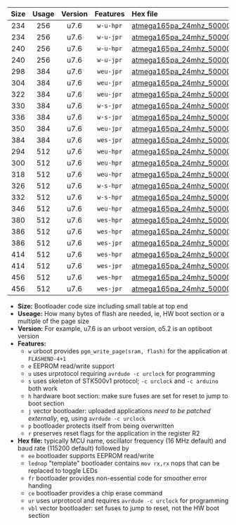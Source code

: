 |Size|Usage|Version|Features|Hex file|
|:-:|:-:|:-:|:-:|:--|
|234|256|u7.6|`w-u-hpr`|[atmega165pa_24mhz_500000bps_ur.hex](https://raw.githubusercontent.com/stefanrueger/urboot/main//atmega165pa_24mhz_500000bps_ur.hex)|
|234|256|u7.6|`w-u-jpr`|[atmega165pa_24mhz_500000bps_ur_vbl.hex](https://raw.githubusercontent.com/stefanrueger/urboot/main//atmega165pa_24mhz_500000bps_ur_vbl.hex)|
|240|256|u7.6|`w-u-hpr`|[atmega165pa_24mhz_500000bps_lednop_ur.hex](https://raw.githubusercontent.com/stefanrueger/urboot/main//atmega165pa_24mhz_500000bps_lednop_ur.hex)|
|240|256|u7.6|`w-u-jpr`|[atmega165pa_24mhz_500000bps_lednop_ur_vbl.hex](https://raw.githubusercontent.com/stefanrueger/urboot/main//atmega165pa_24mhz_500000bps_lednop_ur_vbl.hex)|
|298|384|u7.6|`weu-jpr`|[atmega165pa_24mhz_500000bps_ee_ur_vbl.hex](https://raw.githubusercontent.com/stefanrueger/urboot/main//atmega165pa_24mhz_500000bps_ee_ur_vbl.hex)|
|304|384|u7.6|`weu-jpr`|[atmega165pa_24mhz_500000bps_ee_lednop_ur_vbl.hex](https://raw.githubusercontent.com/stefanrueger/urboot/main//atmega165pa_24mhz_500000bps_ee_lednop_ur_vbl.hex)|
|322|384|u7.6|`weu-jpr`|[atmega165pa_24mhz_500000bps_ee_lednop_fr_ur_vbl.hex](https://raw.githubusercontent.com/stefanrueger/urboot/main//atmega165pa_24mhz_500000bps_ee_lednop_fr_ur_vbl.hex)|
|330|384|u7.6|`w-s-jpr`|[atmega165pa_24mhz_500000bps_vbl.hex](https://raw.githubusercontent.com/stefanrueger/urboot/main//atmega165pa_24mhz_500000bps_vbl.hex)|
|336|384|u7.6|`w-s-jpr`|[atmega165pa_24mhz_500000bps_lednop_vbl.hex](https://raw.githubusercontent.com/stefanrueger/urboot/main//atmega165pa_24mhz_500000bps_lednop_vbl.hex)|
|350|384|u7.6|`weu-jpr`|[atmega165pa_24mhz_500000bps_ee_lednop_fr_ce_ur_vbl.hex](https://raw.githubusercontent.com/stefanrueger/urboot/main//atmega165pa_24mhz_500000bps_ee_lednop_fr_ce_ur_vbl.hex)|
|384|384|u7.6|`wes-jpr`|[atmega165pa_24mhz_500000bps_ee_vbl.hex](https://raw.githubusercontent.com/stefanrueger/urboot/main//atmega165pa_24mhz_500000bps_ee_vbl.hex)|
|294|512|u7.6|`weu-hpr`|[atmega165pa_24mhz_500000bps_ee_ur.hex](https://raw.githubusercontent.com/stefanrueger/urboot/main//atmega165pa_24mhz_500000bps_ee_ur.hex)|
|300|512|u7.6|`weu-hpr`|[atmega165pa_24mhz_500000bps_ee_lednop_ur.hex](https://raw.githubusercontent.com/stefanrueger/urboot/main//atmega165pa_24mhz_500000bps_ee_lednop_ur.hex)|
|318|512|u7.6|`weu-hpr`|[atmega165pa_24mhz_500000bps_ee_lednop_fr_ur.hex](https://raw.githubusercontent.com/stefanrueger/urboot/main//atmega165pa_24mhz_500000bps_ee_lednop_fr_ur.hex)|
|326|512|u7.6|`w-s-hpr`|[atmega165pa_24mhz_500000bps.hex](https://raw.githubusercontent.com/stefanrueger/urboot/main//atmega165pa_24mhz_500000bps.hex)|
|332|512|u7.6|`w-s-hpr`|[atmega165pa_24mhz_500000bps_lednop.hex](https://raw.githubusercontent.com/stefanrueger/urboot/main//atmega165pa_24mhz_500000bps_lednop.hex)|
|346|512|u7.6|`weu-hpr`|[atmega165pa_24mhz_500000bps_ee_lednop_fr_ce_ur.hex](https://raw.githubusercontent.com/stefanrueger/urboot/main//atmega165pa_24mhz_500000bps_ee_lednop_fr_ce_ur.hex)|
|380|512|u7.6|`wes-hpr`|[atmega165pa_24mhz_500000bps_ee.hex](https://raw.githubusercontent.com/stefanrueger/urboot/main//atmega165pa_24mhz_500000bps_ee.hex)|
|386|512|u7.6|`wes-hpr`|[atmega165pa_24mhz_500000bps_ee_lednop.hex](https://raw.githubusercontent.com/stefanrueger/urboot/main//atmega165pa_24mhz_500000bps_ee_lednop.hex)|
|386|512|u7.6|`wes-jpr`|[atmega165pa_24mhz_500000bps_ee_lednop_vbl.hex](https://raw.githubusercontent.com/stefanrueger/urboot/main//atmega165pa_24mhz_500000bps_ee_lednop_vbl.hex)|
|414|512|u7.6|`wes-hpr`|[atmega165pa_24mhz_500000bps_ee_lednop_fr.hex](https://raw.githubusercontent.com/stefanrueger/urboot/main//atmega165pa_24mhz_500000bps_ee_lednop_fr.hex)|
|414|512|u7.6|`wes-jpr`|[atmega165pa_24mhz_500000bps_ee_lednop_fr_vbl.hex](https://raw.githubusercontent.com/stefanrueger/urboot/main//atmega165pa_24mhz_500000bps_ee_lednop_fr_vbl.hex)|
|456|512|u7.6|`wes-hpr`|[atmega165pa_24mhz_500000bps_ee_lednop_fr_ce.hex](https://raw.githubusercontent.com/stefanrueger/urboot/main//atmega165pa_24mhz_500000bps_ee_lednop_fr_ce.hex)|
|456|512|u7.6|`wes-jpr`|[atmega165pa_24mhz_500000bps_ee_lednop_fr_ce_vbl.hex](https://raw.githubusercontent.com/stefanrueger/urboot/main//atmega165pa_24mhz_500000bps_ee_lednop_fr_ce_vbl.hex)|

- **Size:** Bootloader code size including small table at top end
- **Useage:** How many bytes of flash are needed, ie, HW boot section or a multiple of the page size
- **Version:** For example, u7.6 is an urboot version, o5.2 is an optiboot version
- **Features:**
  + `w` urboot provides `pgm_write_page(sram, flash)` for the application at `FLASHEND-4+1`
  + `e` EEPROM read/write support
  + `u` uses urprotocol requiring `avrdude -c urclock` for programming
  + `s` uses skeleton of STK500v1 protocol; `-c urclock` and `-c arduino` both work
  + `h` hardware boot section: make sure fuses are set for reset to jump to boot section
  + `j` vector bootloader: uploaded applications *need to be patched externally*, eg, using `avrdude -c urclock`
  + `p` bootloader protects itself from being overwritten
  + `r` preserves reset flags for the application in the register R2
- **Hex file:** typically MCU name, oscillator frequency (16 MHz default) and baud rate (115200 default) followed by
  + `ee` bootloader supports EEPROM read/write
  + `lednop` "template" bootloader contains `mov rx,rx` nops that can be replaced to toggle LEDs
  + `fr` bootloader provides non-essential code for smoother error handing
  + `ce` bootloader provides a chip erase command
  + `ur` uses urprotocol and requires `avrdude -c urclock` for programming
  + `vbl` vector bootloader: set fuses to jump to reset, not the HW boot section
